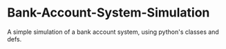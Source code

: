 # Bank-Account-System-Simulation
 A simple simulation of a bank account system, using python's classes and defs.
